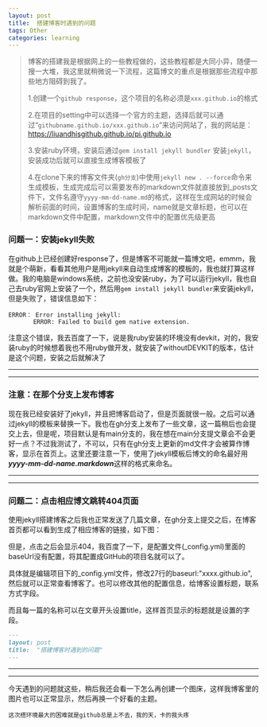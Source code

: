 ```yaml
---
layout: post
title:  搭建博客时遇到的问题
tags: Other
categories: learning
---
```

> 博客的搭建我是根据网上的一些教程做的，这些教程都是大同小异，随便一搜一大堆，我这里就稍微说一下流程，这篇博文的重点是根据那些流程中那些地方阻碍到我了。
>
> 1.创建一个```github response```，这个项目的名称必须是```xxx.github.io```的格式
>
> 2.在项目的setting中可以选择一个官方的主题，选择后就可以通过“```githubname.github.io/xxx.github.io```”来访问网站了，我的网站是：https://liuandhisgithub.github.io/pi.github.io 
>
> 3.安装ruby环境，安装后通过```gem install jekyll bundler``` 安装```jekyll```，安装成功后就可以直接生成博客模板了
>
> 4.在clone下来的博客文件夹(```gh分支```)中使用```jekyll new . --force```命令来生成模板，生成完成后可以需要发布的markdown文件就直接放到_posts文件下，文件名遵守```yyyy-mm-dd-name.md```的格式，这样在生成网站的时候会解析前面的时间，设置博客的生成时间，name就是文章标题，也可以在markdown文件中配置，markdown文件中的配置优先级更高

### 问题一：安装jekyll失败

​    在github上已经创建好response了，但是博客不可能就一篇博文吧，emmm，我就是个萌新，看看其他用户是用jekyll来自动生成博客的模板的，我也就打算这样做。我的电脑是windows系统，之前也没安装ruby，为了可以运行jekyll，我也自己去ruby官网上安装了一个，然后用```gem install jekyll bundler```来安装jekyll，但是失败了，错误信息如下：

```
ERROR： Error installing jekyll:
	   ERROR: Failed to build gem native extension.
```

​    注意这个错误，我去百度了一下，说是我ruby安装的环境没有devkit，对的，我安装ruby的时候想着我也不用ruby做开发，就安装了withoutDEVKIT的版本，估计是这个问题，安装之后就解决了

---

---

### 注意：在那个分支上发布博客

​	现在我已经安装好了jekyll，并且把博客启动了，但是页面就很一般。之后可以通过jekyll的模板来替换一下。我也在gh分支上发布了一些文章，这一篇稍后也会提交上去，但是呢，项目默认是有main分支的，我在想在main分支提文章会不会更好一点？不过我测试了，不可以，只有在gh分支上更新的md文件才会被算作博客，显示在首页上。这里还要注意一下，使用了jekyll模板后博文的命名最好用***yyyy-mm-dd-name.markdown***这样的格式来命名。

---

---

### 问题二：点击相应博文跳转404页面

​    使用jekyll搭建博客之后我也正常发送了几篇文章，在gh分支上提交之后，在博客首页都可以看到生成了相应博客的链接，如下图：

​    但是，点击之后会显示404，我百度了一下，是配置文件(_config.yml)里面的baseUrl没有配置，将其配置成GitHub的项目名就可以了。

​	具体就是编辑项目下的_config.yml文件，修改27行的baseurl:"xxxx.github.io",然后就可以正常查看博客了。也可以修改其他的配置信息，给博客设置标题，联系方式字段。

​	而且每一篇的名称可以在文章开头设置title，这样首页显示的标题就是设置的字段。

```markdown
---
layout: post
title:  "搭建博客时遇到的问题"
---
```

---

---

​	今天遇到的问题就这些，稍后我还会看一下怎么再创建一个图床，这样我博客里的图片也可以正常显示，然后再换一个好看的主题。

​	```这次搭环境最大的困难就是github总是上不去，我的天，卡的我头疼```